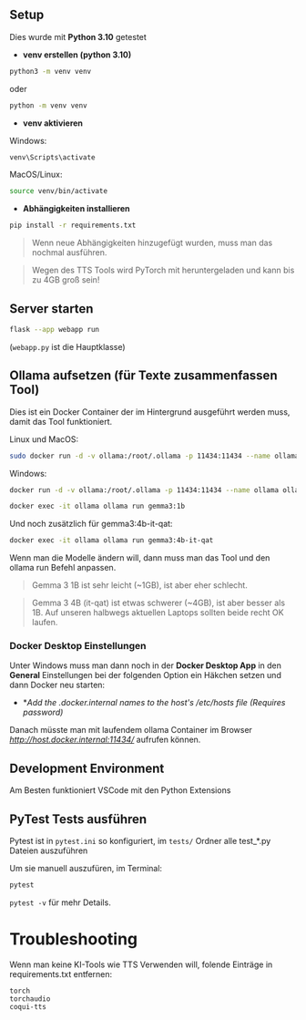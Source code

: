 ## Setup

Dies wurde mit **Python 3.10** getestet

- **venv erstellen (python 3.10)**

```sh
python3 -m venv venv
```

oder

```sh
python -m venv venv
```

- **venv aktivieren**

Windows:
```sh
venv\Scripts\activate
```

MacOS/Linux:
```sh
source venv/bin/activate
```

- **Abhängigkeiten installieren**

```sh
pip install -r requirements.txt
```

>Wenn neue Abhängigkeiten hinzugefügt wurden, muss man das nochmal ausführen.

>Wegen des TTS Tools wird PyTorch mit heruntergeladen und kann bis zu 4GB groß sein!


## Server starten

```sh
flask --app webapp run
```

(`webapp.py` ist die Hauptklasse)

## Ollama aufsetzen (für Texte zusammenfassen Tool)

Dies ist ein Docker Container der im Hintergrund ausgeführt werden muss, damit das Tool funktioniert.

Linux und MacOS:
```sh
sudo docker run -d -v ollama:/root/.ollama -p 11434:11434 --name ollama ollama/ollama && docker exec -it ollama ollama run gemma3:1b
```

Windows:
```sh
docker run -d -v ollama:/root/.ollama -p 11434:11434 --name ollama ollama/ollama
```

```sh
docker exec -it ollama ollama run gemma3:1b
```

Und noch zusätzlich für gemma3:4b-it-qat:

```sh
docker exec -it ollama ollama run gemma3:4b-it-qat
```

Wenn man die Modelle ändern will, dann muss man das Tool und den ollama run Befehl anpassen.

>Gemma 3 1B ist sehr leicht (~1GB), ist aber eher schlecht.

>Gemma 3 4B (it-qat) ist etwas schwerer (~4GB), ist aber besser als 1B. Auf unseren halbwegs aktuellen Laptops sollten beide recht OK laufen.


### Docker Desktop Einstellungen

Unter Windows muss man dann noch in der **Docker Desktop App** in den **General** Einstellungen bei der folgenden Option ein Häkchen setzen und dann Docker neu starten:

- **Add the *.docker.internal names to the host's /etc/hosts file (Requires password)**

Danach müsste man mit laufendem ollama Container im Browser *http://host.docker.internal:11434/* aufrufen können.

## Development Environment

Am Besten funktioniert VSCode mit den Python Extensions

## PyTest Tests ausführen

Pytest ist in `pytest.ini` so konfiguriert, im `tests/` Ordner alle test_*.py Dateien auszuführen

Um sie manuell auszufüren, im Terminal:

```sh
pytest
```

`pytest -v` für mehr Details.

# Troubleshooting

Wenn man keine KI-Tools wie TTS Verwenden will, folende Einträge in requirements.txt entfernen:

```
torch
torchaudio
coqui-tts
```